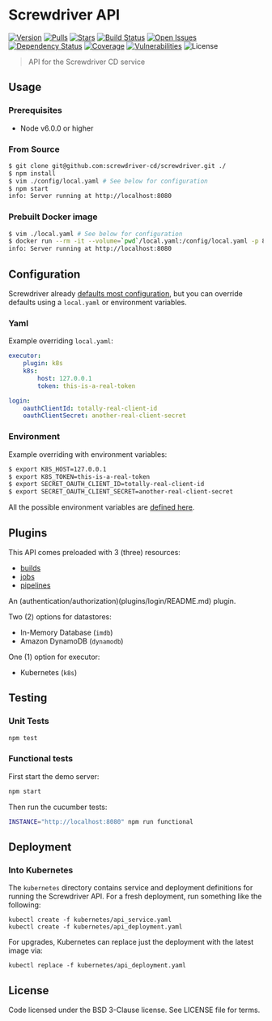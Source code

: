 # Screwdriver API
[![Version][npm-image]][npm-url] [![Pulls][docker-pulls]][docker-url] [![Stars][docker-stars]][docker-url] [![Build Status][wercker-image]][wercker-url] [![Open Issues][issues-image]][issues-url] [![Dependency Status][daviddm-image]][daviddm-url] [![Coverage][cov-image]][cov-url] [![Vulnerabilities][vul-image]][vul-url] ![License][license-image]

> API for the Screwdriver CD service

## Usage

### Prerequisites

- Node v6.0.0 or higher

### From Source

```bash
$ git clone git@github.com:screwdriver-cd/screwdriver.git ./
$ npm install
$ vim ./config/local.yaml # See below for configuration
$ npm start
info: Server running at http://localhost:8080
```

### Prebuilt Docker image

```bash
$ vim ./local.yaml # See below for configuration
$ docker run --rm -it --volume=`pwd`/local.yaml:/config/local.yaml -p 8080 screwdrivercd/api:latest
info: Server running at http://localhost:8080
```

## Configuration

Screwdriver already [defaults most configuration](config/default.yaml), but you can override defaults using a `local.yaml` or environment variables.

### Yaml

Example overriding `local.yaml`:

```yaml
executor:
    plugin: k8s
    k8s:
        host: 127.0.0.1
        token: this-is-a-real-token

login:
    oauthClientId: totally-real-client-id
    oauthClientSecret: another-real-client-secret
```

### Environment

Example overriding with environment variables:

```bash
$ export K8S_HOST=127.0.0.1
$ export K8S_TOKEN=this-is-a-real-token
$ export SECRET_OAUTH_CLIENT_ID=totally-real-client-id
$ export SECRET_OAUTH_CLIENT_SECRET=another-real-client-secret
```

All the possible environment variables are [defined here](config/custom-environment-variables.yaml).

## Plugins

This API comes preloaded with 3 (three) resources:
 - [builds](plugins/builds/README.md)
 - [jobs](plugins/jobs/README.md)
 - [pipelines](plugins/pipelines/README.md)

An (authentication/authorization)(plugins/login/README.md) plugin.

Two (2) options for datastores:
 - In-Memory Database (`imdb`)
 - Amazon DynamoDB (`dynamodb`)

One (1) option for executor:
 - Kubernetes (`k8s`)

## Testing

### Unit Tests

```bash
npm test
```

### Functional tests

First start the demo server:
```bash
npm start
```

Then run the cucumber tests:
```bash
INSTANCE="http://localhost:8080" npm run functional
```

## Deployment

### Into Kubernetes

The `kubernetes` directory contains service and deployment definitions for running the Screwdriver API.
For a fresh deployment, run something like the following:

    kubectl create -f kubernetes/api_service.yaml
    kubectl create -f kubernetes/api_deployment.yaml

For upgrades, Kubernetes can replace just the deployment with the latest image via:

    kubectl replace -f kubernetes/api_deployment.yaml

## License

Code licensed under the BSD 3-Clause license. See LICENSE file for terms.

[npm-image]: https://img.shields.io/npm/v/screwdriver-api.svg
[npm-url]: https://npmjs.org/package/screwdriver-api
[cov-image]: https://coveralls.io/repos/github/screwdriver-cd/screwdriver/badge.svg?branch=master
[cov-url]: https://coveralls.io/github/screwdriver-cd/screwdriver?branch=master
[vul-image]: https://snyk.io/test/github/screwdriver-cd/screwdriver.git/badge.svg
[vul-url]: https://snyk.io/test/github/screwdriver-cd/screwdriver.git
[docker-pulls]: https://img.shields.io/docker/pulls/screwdrivercd/screwdriver.svg
[docker-stars]: https://img.shields.io/docker/stars/screwdrivercd/screwdriver.svg
[docker-url]: https://hub.docker.com/r/screwdrivercd/screwdriver/
[license-image]: https://img.shields.io/npm/l/screwdriver-api.svg
[issues-image]: https://img.shields.io/github/issues/screwdriver-cd/screwdriver.svg
[issues-url]: https://github.com/screwdriver-cd/screwdriver/issues
[wercker-image]: https://app.wercker.com/status/10229771f62f565cd62622ef56f0ca6d
[wercker-url]: https://app.wercker.com/project/bykey/10229771f62f565cd62622ef56f0ca6d
[daviddm-image]: https://david-dm.org/screwdriver-cd/screwdriver.svg?theme=shields.io
[daviddm-url]: https://david-dm.org/screwdriver-cd/screwdriver
